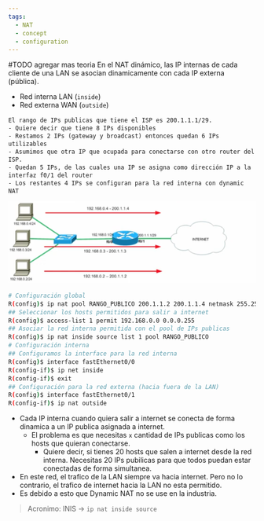 ```yaml
---
tags:
  - NAT
  - concept
  - configuration
---
```

#TODO agregar mas teoria
En el NAT dinámico, las IP internas de cada cliente de una LAN se asocian dinamicamente con cada IP externa (pública).
- Red interna LAN (`inside`)
- Red externa WAN (`outside`)
``` text
El rango de IPs publicas que tiene el ISP es 200.1.1.1/29.
- Quiere decir que tiene 8 IPs disponibles
- Restamos 2 IPs (gateway y broadcast) entonces quedan 6 IPs utilizables
- Asumimos que otra IP que ocupada para conectarse con otro router del ISP.
- Quedan 5 IPs, de las cuales una IP se asigna como dirección IP a la interfaz f0/1 del router
- Los restantes 4 IPs se configuran para la red interna con dynamic NAT
```
![](../_anexos_/Screenshot%20from%202023-12-29%2012-27-30.png)
``` bash
# Configuración global
R(config)$ ip nat pool RANGO_PUBLICO 200.1.1.2 200.1.1.4 netmask 255.255.255.248
## Seleccionar los hosts permitidos para salir a internet
R(config)$ access-list 1 permit 192.168.0.0 0.0.0.255
## Asociar la red interna permitida con el pool de IPs publicas
R(config)$ ip nat inside source list 1 pool RANGO_PUBLICO
# Configuración interna
## Configuramos la interface para la red interna
R(config)$ interface fastEthernet0/0
R(config-if)$ ip net inside
R(config-if)$ exit
## Configuración para la red externa (hacia fuera de la LAN)
R(config)$ interface fastEthernet0/1
R(config-if)$ ip nat outside
```
- Cada IP interna cuando quiera salir a internet se conecta de forma dinamica a un IP publica asignada a internet. 
	- El problema es que necesitas `x` cantidad de IPs publicas como los hosts que quieran conectarse.
		- Quiere decir, si tienes 20 hosts que salen a internet desde la red interna. Necesitas 20 IPs pubilicas para que todos puedan estar conectadas de forma simultanea.
- En este red, el trafico de la LAN siempre va hacia internet. Pero no lo contrario, el trafico de internet  hacia la LAN no esta permitido.
- Es debido a esto que Dynamic NAT no se use en la industria.
> Acronimo: INIS -> `ip nat inside source`

